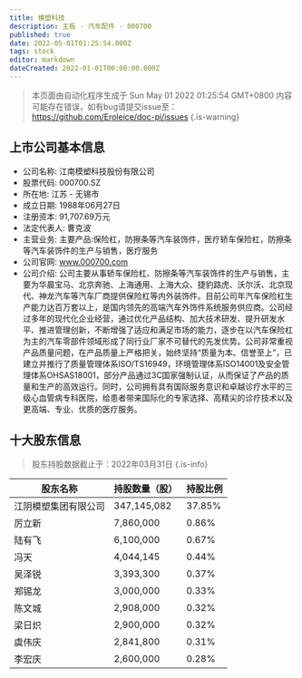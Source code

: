 ```yaml
---
title: 模塑科技
description: 主板 - 汽车配件 - 000700
published: true
date: 2022-05-01T01:25:54.000Z
tags: stock
editor: markdown
dateCreated: 2022-01-01T00:00:00.000Z
---
```


> 本页面由自动化程序生成于 Sun May 01 2022 01:25:54 GMT+0800
> 内容可能存在错误，如有bug请提交issue至：https://github.com/Eroleice/doc-pi/issues
{.is-warning}

## 上市公司基本信息
- 公司名称: 江南模塑科技股份有限公司
- 股票代码: 000700.SZ
- 所在地: 江苏 - 无锡市
- 成立日期: 1988年06月27日
- 注册资本: 91,707.69万元
- 法定代表人: 曹克波
- 主营业务: 主要产品:保险杠，防擦条等汽车装饰件，医疗轿车保险杠，防擦条等汽车装饰件的生产与销售，医疗服务
- 公司官网: www.000700.com
- 公司介绍: 公司主要从事轿车保险杠、防擦条等汽车装饰件的生产与销售，主要为华晨宝马、北京奔驰、上海通用、上海大众、捷豹路虎、沃尔沃、北京现代、神龙汽车等汽车厂商提供保险杠等内外装饰件。目前公司年汽车保险杠生产能力达百万套以上，是国内领先的高端汽车外饰件系统服务供应商。公司经过多年的现代化企业经营，通过优化产品结构、加大技术研发、提升研发水平、推进管理创新，不断增强了适应和满足市场的能力，逐步在以汽车保险杠为主的汽车零部件领域形成了同行业厂家不可替代的先发优势。公司非常重视产品质量问题，在产品质量上严格把关，始终坚持“质量为本、信誉至上”，已建立并推行了质量管理体系ISO/TS16949，环境管理体系ISO14001及安全管理体系OHSAS18001，部分产品通过3C国家强制认证，从而保证了产品的质量和生产的高效运行。同时，公司拥有具有国际服务意识和卓越诊疗水平的三级心血管病专科医院，给患者带来国际化的专家选择、高精尖的诊疗技术以及更高端、专业、优质的医疗服务。


## 十大股东信息
> 股东持股数据截止于：2022年03月31日
{.is-info}

| 股东名称 | 持股数量（股） | 持股比例 |
| --- | --- | --- |
| 江阴模塑集团有限公司 | 347,145,082 | 37.85% |
| 厉立新 | 7,860,000 | 0.86% |
| 陆有飞 | 6,100,000 | 0.67% |
| 冯天 | 4,044,145 | 0.44% |
| 吴泽锐 | 3,393,300 | 0.37% |
| 郑锡龙 | 3,000,000 | 0.33% |
| 陈文城 | 2,908,000 | 0.32% |
| 梁日炽 | 2,900,000 | 0.32% |
| 虞伟庆 | 2,841,800 | 0.31% |
| 李宏庆 | 2,600,000 | 0.28% |




